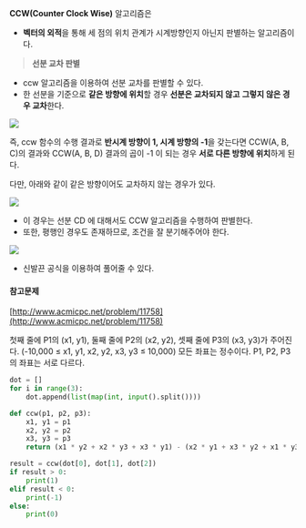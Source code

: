 **CCW(Counter Clock Wise)** 알고리즘은

- **벡터의 외적**을 통해 세 점의 위치 관계가 시계방향인지 아닌지 판별하는 알고리즘이다.

> **선분 교차 판별**

- ccw 알고리즘을 이용하여 선분 교차를 판별할 수 있다.
- 한 선분을 기준으로 **같은 방향에 위치**할 경우 **선분은 교차되지 않고** **그렇지 않은 경우 교차**한다.

![](https://blog.kakaocdn.net/dn/kGuAI/btr4v7V3zRE/9PSjkdcabIYRUazioGVXZK/img.png)

즉, ccw 함수의 수행 결과로 **반시계 방향이 1, 시계 방향의 -1**을 갖는다면 CCW(A, B, C)의 결과와 CCW(A, B, D) 결과의 곱이 -1 이 되는 경우 **서로 다른 방향에 위치**하게 된다.

다만, 아래와 같이 같은 방향이어도 교차하지 않는 경우가 있다. 

![](https://blog.kakaocdn.net/dn/6bKtY/btr4voDLtHk/NUzZLUAlZKSfaiJMpK4gB0/img.png)

- 이 경우는 선분 CD 에 대해서도 CCW 알고리즘을 수행하여 판별한다.
- 또한, 평행인 경우도 존재하므로, 조건을 잘 분기해주어야 한다.

![](https://blog.kakaocdn.net/dn/B2Ie0/btr4zdA5zyY/3zk37yb8Zkgqt4PyJKoDO1/img.png)

- 신발끈 공식을 이용하여 풀어줄 수 있다.

#### 참고문제

[http://www.acmicpc.net/problem/11758](http://www.acmicpc.net/problem/11758)

첫째 줄에 P1의 (x1, y1), 둘째 줄에 P2의 (x2, y2), 셋째 줄에 P3의 (x3, y3)가 주어진다. (-10,000 ≤ x1, y1, x2, y2, x3, y3 ≤ 10,000) 모든 좌표는 정수이다. P1, P2, P3의 좌표는 서로 다르다.

```python
dot = []
for i in range(3):
    dot.append(list(map(int, input().split())))

def ccw(p1, p2, p3):
    x1, y1 = p1
    x2, y2 = p2
    x3, y3 = p3
    return (x1 * y2 + x2 * y3 + x3 * y1) - (x2 * y1 + x3 * y2 + x1 * y3)

result = ccw(dot[0], dot[1], dot[2])
if result > 0:
    print(1)
elif result < 0:
    print(-1)
else:
    print(0)
```